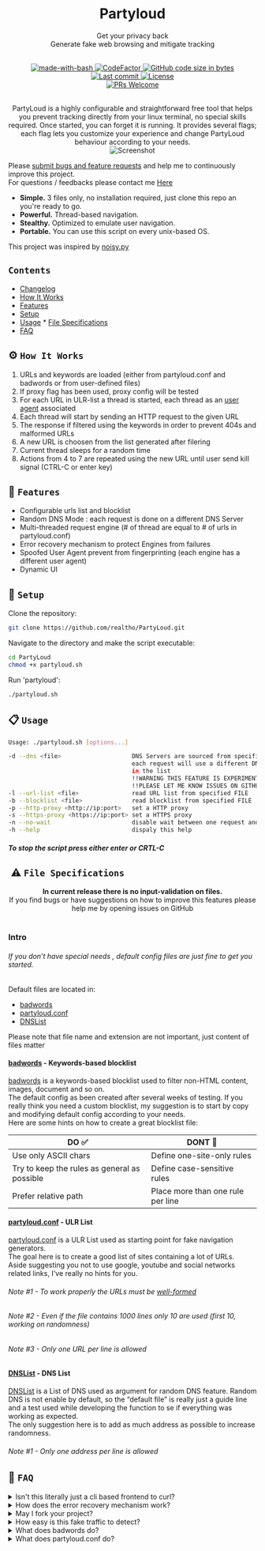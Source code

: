 <h1 align="center">
Partyloud
</h1>

<p align="center">
Get your privacy back<br>
Generate fake web browsing and mitigate tracking 
</p>

<div align="center">
  <br />
  <!-- made-with-bash -->
  <a href="https://www.gnu.org/software/bash/">
    <img src="https://img.shields.io/badge/Made%20with-Bash-1f425f.svg"
      alt="made-with-bash" />
  </a>
  <!-- CodeFactor -->
  <a href="https://www.codefactor.io/repository/github/realtho/partyloud">
    <img src="https://www.codefactor.io/repository/github/realtho/partyloud/badge"
      alt="CodeFactor" />
  </a>
  <!-- GitHub code size in bytes -->
  <a href="#">
    <img src="https://img.shields.io/github/languages/code-size/realtho/PartyLoud.svg"
      alt="GitHub code size in bytes" />
  </a>
  <br />
  <!-- GitHub last commit -->
  <a href="#">
    <img src="https://img.shields.io/github/last-commit/realtho/PartyLoud.svg"
      alt="Last commit" />
  </a>
  <!-- License -->
  <a href="#">
    <img src="https://img.shields.io/github/license/realtho/Partyloud.svg"
      alt="License" />
  </a>
  <br />
  <!-- License -->
  <a href="http://makeapullrequest.com">
    <img src="https://img.shields.io/badge/PRs-welcome-brightgreen.svg"
      alt="PRs Welcome" />
  </a>
  <br />
</div>
  
<p align="center">
<br />
PartyLoud is a highly configurable and straightforward free tool that helps you prevent tracking directly from your linux terminal, no special skills required. Once started, you can forget it is running. It provides several flags; each flag lets you customize your experience and change PartyLoud behaviour according to your needs.
<br />
<img src="https://i.imgur.com/cPO0X1U.png"
      alt="Screenshot" />
</p>

Please [submit bugs and feature requests](https://github.com/realtho/PartyLoud/issues) and help me to continuously improve this project.  
For questions / feedbacks please contact me [Here](https://www.reddit.com/message/compose/?to=Tho_real)

- **Simple.** 3 files only, no installation required, just clone this repo an you're ready to go.
- **Powerful.** Thread-based navigation.
- **Stealthy.** Optimized to emulate user navigation.
- **Portable.** You can use this script on every unix-based OS.

This project was inspired by [noisy.py](https://github.com/1tayH/noisy "noisy.py")

## `Contents`

* [Changelog](CHANGELOG.md)
* [How It Works](#howitworks)
* [Features](#features)
* [Setup](#setup)
* [Usage](#usage)
* [File Specifications](#filespecifications)
* [FAQ](#faq)

## ⚙️ `How It Works`

1. URLs and keywords are loaded (either from partyloud.conf and badwords or from user-defined files)
2. If proxy flag has been used, proxy config will be tested
3. For each URL in ULR-list a thread is started, each thread as an [user agent](https://developer.mozilla.org/en-US/docs/Web/HTTP/Headers/User-Agent) associated
4. Each thread will start by sending an HTTP request to the given URL
5. The response if filtered using the keywords in order to prevent 404s and malformed URLs
6. A new URL is choosen from the list generated after filering
7. Current thread sleeps for a random time
8. Actions from 4 to 7 are repeated using the new URL until user send kill signal (CTRL-C or enter key) 

## 🚀 `Features`

- Configurable urls list and blocklist
- Random DNS Mode : each request is done on a different DNS Server
- Multi-threaded request engine (# of thread are equal to # of urls in partyloud.conf)
- Error recovery mechanism to protect Engines from failures
- Spoofed User Agent prevent from fingerprinting (each engine has a different user agent)
- Dynamic UI

## 🎉 `Setup`

Clone the repository:
```sh
git clone https://github.com/realtho/PartyLoud.git
```
Navigate to the directory and make the script executable:
```sh
cd PartyLoud
chmod +x partyloud.sh
```
Run 'partyloud':
```sh
./partyloud.sh
```

## 📋 `Usage`

```sh
Usage: ./partyloud.sh [options...]

-d --dns <file>                    DNS Servers are sourced from specified FILE,
                                   each request will use a different DNS Server
                                   in the list
                                   !!WARNING THIS FEATURE IS EXPERIMENTAL!!
                                   !!PLEASE LET ME KNOW ISSUES ON GITHUB !!
-l --url-list <file>               read URL list from specified FILE
-b --blocklist <file>              read blocklist from specified FILE
-p --http-proxy <http://ip:port>   set a HTTP proxy
-s --https-proxy <https://ip:port> set a HTTPS proxy
-n --no-wait                       disable wait between one request and an other
-h --help                          dispaly this help
```

##### To stop the script press either enter or CRTL-C

##  ⚠️ `File Specifications`

<p align="center">
<b>In current release there is no input-validation on files.</b><br />
If you find bugs or have suggestions on how to improve this features please help me  by opening issues on GitHub <br />
<br />
</p>

### Intro

###### If you don’t have special needs , default config files are just fine to get you started.  
  
Default files are located in:

* [badwords](badwords)
* [partyloud.conf](partyloud.conf)
* [DNSList](DNSList)

Please note that file name and extension are not important, just content of files matter  
  
#### [badwords](badwords) - Keywords-based blocklist
  
[badwords](badwords) is a keywords-based blocklist used to filter non-HTML content, images, document and so on.  
The default config as been created after several weeks of testing. If you really think you need a custom blocklist, my suggestion is to start by copy and modifying default config according to your needs.  
Here are some hints on how to create a great blocklist file:
  
| DO ✅ | DONT 🚫 |
| ------------- | ------------- |
| Use only ASCII chars  | Define one-site-only rules |
| Try to keep the rules as general as possible | Define case-sensitive rules |
| Prefer relative path | Place more than one rule per line |
  
#### [partyloud.conf](partyloud.conf) - ULR List
  
[partyloud.conf](partyloud.conf) is a ULR List used as starting point for fake navigation generators.  
The goal here is to create a good list of sites containing a lot of URLs.  
Aside suggesting you not to use google, youtube and social networks related links, I've really no hints for you.  
###### Note #1 - To work properly the URLs must be [well-formed](https://earthsci.stanford.edu/computing/hosting/urlsyntax/index.php)  
###### Note #2 - Even if the file contains 1000 lines only 10 are used (first 10, working on randomness)  
###### Note #3 - Only one URL per line is allowed
  
#### [DNSList](DNSList) - DNS List
  
[DNSList](DNSList) is a List of DNS used as argument for random DNS feature. Random DNS is not enable by default, so the “default file” is really just a guide line and a test used while developing the function to se if everything was working as expected.   
The only suggestion here is to add as much address as possible to increase randomness.  
###### Note #1 - Only one address per line is allowed
  
## 📖 `FAQ`

<details>
  <summary>Isn't this literally just a cli based frontend to curl?</summary>
  <p><br />The core of the script is a curl request, but this tool does more than that. When you run the script, several threads are started. Each thread makes a different http request and parses the output to choose the next url, simulating web navigation. Unless the user stops the script (either pressing enter or via CTRL-C), it will stay alive.</p>
</details>

<details>
  <summary>How does the error recovery mechanism work? </summary>
  <p><br />Error recovery mechanism is an elegant way to say that if the http request returns a status code starting with 4 or 5 (error), the script will use a backup-url on order to continue normal execution.</p>
</details>

<details>
  <summary>May I fork your project?</summary>
  <p><br />Look <a href="https://tldrlegal.com/license/gnu-general-public-license-v3-(gpl-3)">Here</a> 😉</p>
</details>

<details>
  <summary>How easy is this fake traffic to detect?</summary>
  <p><br />Unfortunately it's pretty easy, but keep in mind that this is a beta and I'll fix this "issue" in upcoming releases.</p>
</details>

<details>
  <summary>What does badwords do?</summary>
  <p><br />badwords is just a list of keywords used to filter urls in order to prevent 404s and traversing non-html content (like images, css, js). You can create your own, but, unless you have special needs, I recommend you use the default one or at least use it as a template.</p>
</details>

<details>
  <summary>What does partyloud.conf do?</summary>
  <p><br />partyloud.conf is just a list of root urls used to start the fake navigation. You can create your own conf file, but pay attention that the more urls you add, the more threads you start. This is an "open issue". Upcoming releases will come with a max thread number in order to avoid <a href="https://www.geeksforgeeks.org/fork-bomb/">Fork Bombs</a>.</p>
</details>
